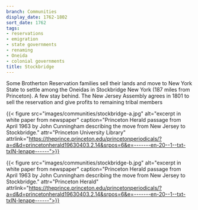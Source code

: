 ```yaml
---
branch: Communities
display_date: 1762-1802
sort_date: 1762
tags:
- reservations
- emigration
- state governments
- renaming
- Oneida
- colonial governments
title: Stockbridge
---
```


Some Brotherton Reservation families sell their lands and move to New York State to settle among the Oneidas in Stockbridge New York (187 miles from Princeton). A few stay behind. The New Jersey Assembly agrees in 1801 to sell the reservation and give profits to remaining tribal members

{{< figure src="images/communities/stockbridge-a.jpg" alt="excerpt in white paper from newspaper" caption="Princeton Herald passage from April 1963 by John Cunningham describing the move from New Jersey to Stockbridge." attr="Princeton University Library" attrlink="https://theprince.princeton.edu/princetonperiodicals/?a=d&d=princetonherald19630403.2.14&srpos=6&e=-------en-20--1--txt-txIN-lenape------">}}


{{< figure src="images/communities/stockbridge-b.jpg" alt="excerpt in white paper from newspaper" caption="Princeton Herald passage from April 1963 by John Cunningham describing the move from New Jersey to Stockbridge." attr="Princeton Herald" attrlink="https://theprince.princeton.edu/princetonperiodicals/?a=d&d=princetonherald19630403.2.14&srpos=6&e=-------en-20--1--txt-txIN-lenape------">}}
